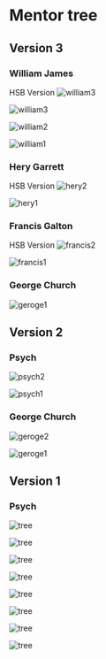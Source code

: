 # Mentor tree

## Version 3

### William James

HSB Version
![william3](./images/version3/william3-hsb.png)

![william3](./images/version3/william3.png)

![william2](./images/version3/william2.png)

![william1](./images/version3/william1.png)

### Hery Garrett

HSB Version
![hery2](./images/version3/hery2-hsb.png)

![hery1](./images/version3/hery1.png)

### Francis Galton

HSB Version
![francis2](./images/version3/francis2-hsb.png)

![francis1](./images/version3/francis1.png)

### George Church
![geroge1](./images/version3/geroge1.png)

## Version 2

### Psych
![psych2](./images/version2/psych2.png)

![psych1](./images/version2/psych1.png)

### George Church

![geroge2](./images/version2/geroge2.png)

![geroge1](./images/version2/geroge1.png)

## Version 1

### Psych
![tree](./images/version1/tree-1.png)

![tree](./images/version1/tree-2.png)

![tree](./images/version1/tree-3.png)

![tree](./images/version1/tree-4.png)

![tree](./images/version1/tree-5.png)

![tree](./images/version1/tree-6.png)

![tree](./images/version1/tree-7.png)

![tree](./images/version1/tree-8.png)